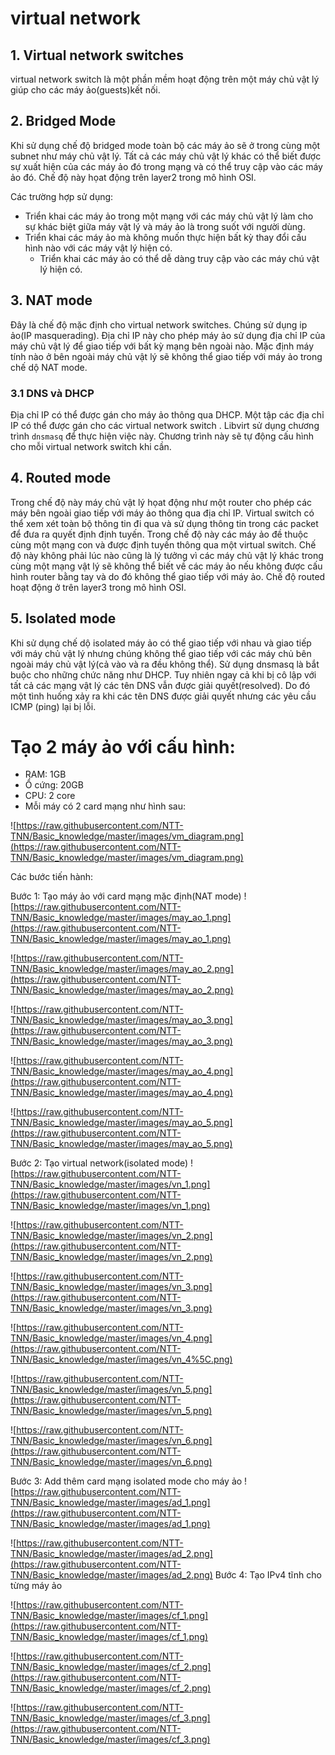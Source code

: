 # virtual network

## 1. Virtual network switches

 virtual network switch là một phần mềm hoạt động trên một máy chủ vật lý giúp cho các máy ảo(guests)kết nối.

## 2. Bridged Mode

Khi sử dụng chế độ bridged mode toàn bộ các máy ảo sẽ ở trong cùng một subnet như máy chủ vật lý. Tất cả các máy chủ vật lý khác có thể  biết được sự xuất hiện của các máy ảo đó trong mạng và có thể truy cập vào các máy ảo đó. Chế độ này họat động trên layer2 trong mô hình OSI.

Các trường hợp sử dụng:
- Triển khai các máy ảo trong một mạng với các máy chủ vật lý làm cho sự khác biệt giữa máy vật lý và máy ảo là trong suốt với người dùng.
- Triển khai các máy ảo mà không muốn thực hiện bất kỳ thay đổi cấu hình nào với các máy vật lý hiện có.
  - Triển khai các máy ảo có thể dễ dàng truy cập vào các máy chú vật lý hiện có.
## 3. NAT mode

Đây là chế độ mặc định cho virtual network switches. Chúng sử dụng ip ảo(IP masquerading). Địa chỉ IP này cho phép máy ảo sử dụng địa chỉ IP của máy chủ vật lý để giao tiếp với bất kỳ mạng bên ngoài nào. Mặc định máy tính nào ở bên ngoài máy chủ vật lý sẽ không thể giao tiếp với máy ảo trong chế dộ NAT mode.

### 3.1 DNS và DHCP

Địa chỉ IP có thể được gán cho máy ảo thông qua DHCP. Một tập các địa chỉ IP có thể được gán cho các virtual network switch . Libvirt sử dụng chương trình `dnsmasq` để thực hiện việc này. Chương trình này sẽ tự động cấu hình cho mỗi virtual network switch khi cần.

## 4. Routed mode

Trong chế độ này máy chủ vật lý họat động như một router cho phép các máy bên ngoài giao tiếp với máy ảo thông qua địa chỉ IP. Virtual switch có thể xem xét toàn bộ thông tin đi qua và sử dụng thông tin trong các packet để đưa ra quyết định định tuyến. Trong chế độ này các máy ảo đề thuộc cùng một mạng con và được định tuyến thông qua một virtual switch. Chế độ này không phải lúc nào cũng là lý tưởng vì các máy chủ vật lý khác trong cùng một mạng vật lý sẽ không thể biết về các máy ảo nếu không được cấu hình router bằng tay và do đó không thể giao tiếp với máy ảo. Chế độ routed hoạt động ở trên layer3 trong mô hình OSI.



## 5. Isolated mode

Khi sử dụng chế dộ isolated máy ảo có thể giao tiếp với nhau và giao tiếp với máy chủ vật lý nhưng chúng không thể giao tiếp với các máy chủ bên ngoài máy chủ vật lý(cả vào và ra đều không thể). Sử dụng dnsmasq là bắt buộc cho những chức năng như DHCP. Tuy nhiên ngay cả khi bị cô lập với tất cả các mạng vật lý các tên DNS vẫn được giải quyết(resolved). Do đó một tình huống xảy ra khi các tên DNS được giải quyết nhưng các yêu cầu ICMP (ping) lại bị lỗi.

# Tạo 2 máy ảo với cấu hình:

- RAM: 1GB
- Ổ cứng: 20GB
- CPU: 2 core
- Mỗi máy có 2 card mạng như hình sau:

![https://raw.githubusercontent.com/NTT-TNN/Basic_knowledge/master/images/vm_diagram.png](https://raw.githubusercontent.com/NTT-TNN/Basic_knowledge/master/images/vm_diagram.png)

Các bước tiến hành:

Bước 1: Tạo máy ảo với card mạng mặc định(NAT mode)
![https://raw.githubusercontent.com/NTT-TNN/Basic_knowledge/master/images/may_ao_1.png](https://raw.githubusercontent.com/NTT-TNN/Basic_knowledge/master/images/may_ao_1.png)

![https://raw.githubusercontent.com/NTT-TNN/Basic_knowledge/master/images/may_ao_2.png](https://raw.githubusercontent.com/NTT-TNN/Basic_knowledge/master/images/may_ao_2.png)

![https://raw.githubusercontent.com/NTT-TNN/Basic_knowledge/master/images/may_ao_3.png](https://raw.githubusercontent.com/NTT-TNN/Basic_knowledge/master/images/may_ao_3.png)

![https://raw.githubusercontent.com/NTT-TNN/Basic_knowledge/master/images/may_ao_4.png](https://raw.githubusercontent.com/NTT-TNN/Basic_knowledge/master/images/may_ao_4.png)

![https://raw.githubusercontent.com/NTT-TNN/Basic_knowledge/master/images/may_ao_5.png](https://raw.githubusercontent.com/NTT-TNN/Basic_knowledge/master/images/may_ao_5.png)


Bước 2: Tạo virtual network(isolated mode)
![https://raw.githubusercontent.com/NTT-TNN/Basic_knowledge/master/images/vn_1.png](https://raw.githubusercontent.com/NTT-TNN/Basic_knowledge/master/images/vn_1.png)

![https://raw.githubusercontent.com/NTT-TNN/Basic_knowledge/master/images/vn_2.png](https://raw.githubusercontent.com/NTT-TNN/Basic_knowledge/master/images/vn_2.png)

![https://raw.githubusercontent.com/NTT-TNN/Basic_knowledge/master/images/vn_3.png](https://raw.githubusercontent.com/NTT-TNN/Basic_knowledge/master/images/vn_3.png)

![https://raw.githubusercontent.com/NTT-TNN/Basic_knowledge/master/images/vn_4.png](https://raw.githubusercontent.com/NTT-TNN/Basic_knowledge/master/images/vn_4%5C.png)

![https://raw.githubusercontent.com/NTT-TNN/Basic_knowledge/master/images/vn_5.png](https://raw.githubusercontent.com/NTT-TNN/Basic_knowledge/master/images/vn_5.png)

![https://raw.githubusercontent.com/NTT-TNN/Basic_knowledge/master/images/vn_6.png](https://raw.githubusercontent.com/NTT-TNN/Basic_knowledge/master/images/vn_6.png)

Bước 3: Add thêm card mạng isolated mode cho máy ảo
![https://raw.githubusercontent.com/NTT-TNN/Basic_knowledge/master/images/ad_1.png](https://raw.githubusercontent.com/NTT-TNN/Basic_knowledge/master/images/ad_1.png)

![https://raw.githubusercontent.com/NTT-TNN/Basic_knowledge/master/images/ad_2.png](https://raw.githubusercontent.com/NTT-TNN/Basic_knowledge/master/images/ad_2.png)
Bước 4: Tạo IPv4 tĩnh cho từng máy ảo

![https://raw.githubusercontent.com/NTT-TNN/Basic_knowledge/master/images/cf_1.png](https://raw.githubusercontent.com/NTT-TNN/Basic_knowledge/master/images/cf_1.png)

![https://raw.githubusercontent.com/NTT-TNN/Basic_knowledge/master/images/cf_2.png](https://raw.githubusercontent.com/NTT-TNN/Basic_knowledge/master/images/cf_2.png)

![https://raw.githubusercontent.com/NTT-TNN/Basic_knowledge/master/images/cf_3.png](https://raw.githubusercontent.com/NTT-TNN/Basic_knowledge/master/images/cf_3.png)
